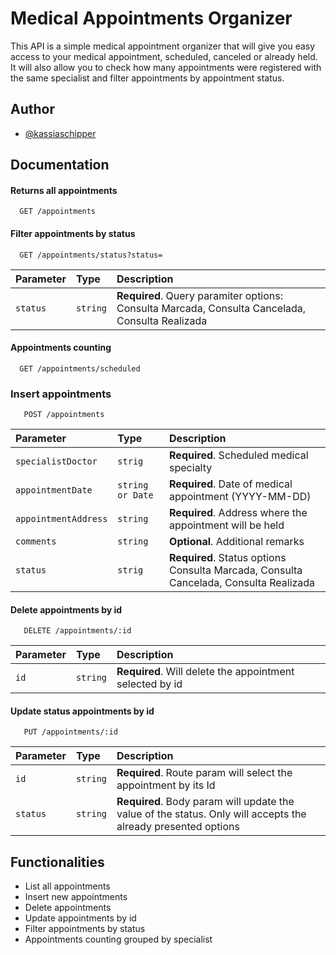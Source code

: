 
# Medical Appointments Organizer

This API is a simple medical appointment organizer that will give you easy 
access to your medical appointment, scheduled, canceled or already held. 
It will also allow you to check how many appointments were registered with the same specialist and filter appointments by appointment status.


## Author

- [@kassiaschipper](https://github.com/kassiaschipper)


## Documentation

#### Returns all appointments

```http
  GET /appointments 
```

#### Filter appointments by status 

```http
  GET /appointments/status?status=
```

| Parameter   | Type       | Description                                   |
| :---------- | :--------- | :------------------------------------------ |
| `status`      | `string` | **Required**. Query paramiter options: Consulta Marcada, Consulta Cancelada, Consulta Realizada |

#### Appointments counting 

```http
  GET /appointments/scheduled
```

###  Insert appointments

```http
   POST /appointments
```
| Parameter   | Type       | Description                                   |
| :---------- | :--------- | :------------------------------------------ |
| `specialistDoctor`      | `strig` |  **Required**. Scheduled medical specialty
| `appointmentDate`| `string or Date`| **Required**. Date of medical appointment (YYYY-MM-DD)
| `appointmentAddress`| `string`| **Required**. Address where the appointment will be held
| `comments` | `string`| **Optional**. Additional remarks
| `status` |`strig`|  **Required**. Status options Consulta Marcada, Consulta Cancelada, Consulta Realizada


#### Delete appointments by id

```http
   DELETE /appointments/:id
```
| Parameter   | Type       | Description                                   |
| :---------- | :--------- | :------------------------------------------ |
| `id`      | `string` | **Required**. Will delete the appointment selected by id |


#### Update status appointments by id
```http
   PUT /appointments/:id
```
| Parameter   | Type       | Description                                   |
| :---------- | :--------- | :------------------------------------------ |
| `id`      | `string` | **Required**. Route param will select the appointment by its Id|
| `status` | `string` | **Required**. Body param will update the value of the status.  Only will accepts the already presented options   |




## Functionalities

- List all appointments
- Insert new appointments
- Delete appointments
- Update appointments by id
- Filter appointments by status
- Appointments counting grouped by specialist
